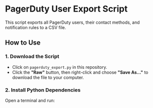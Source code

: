 # PagerDuty User Export Script

This script exports all PagerDuty users, their contact methods, and notification rules to a CSV file.

## How to Use

### 1. Download the Script

- Click on `pagerduty_export.py` in this repository.
- Click the **"Raw"** button, then right-click and choose **"Save As..."** to download the file to your computer.

### 2. Install Python Dependencies

Open a terminal and run:

